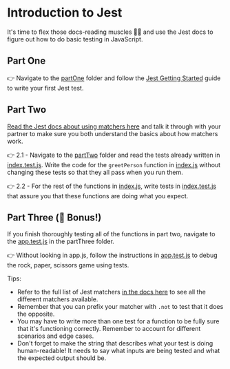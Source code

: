 # Introduction to Jest

It's time to flex those docs-reading muscles 💪📖 and use the Jest docs to figure out how to do basic testing in JavaScript.

## Part One

👉 Navigate to the [partOne](./partOne/) folder and follow the [Jest Getting Started](https://jestjs.io/docs/en/getting-started) guide to write your first Jest test.

## Part Two

[Read the Jest docs about using matchers here](https://jestjs.io/docs/en/using-matchers) and talk it through with your partner to make sure you both understand the basics about how matchers work.

👉 2.1 - Navigate to the [partTwo](./partTwo/) folder and read the tests already written in [index.test.js](./partTwo/index.test.js). Write the code for the `greetPerson` function in [index.js](./partTwo/index.js) without changing these tests so that they all pass when you run them.

👉 2.2 - For the rest of the functions in [index.js](./partTwo/index.js), write tests in [index.test.js](./partTwo/index.test.js) that assure you that these functions are doing what you expect.

## Part Three (🌟 Bonus!)

If you finish thoroughly testing all of the functions in part two, navigate to the [app.test.js](./partThree/app.test.js) in the partThree folder.

👉 Without looking in app.js, follow the instructions in [app.test.js](./partThree/app.test.js) to debug the rock, paper, scissors game using tests.

Tips:

- Refer to the full list of Jest matchers [in the docs here](https://jestjs.io/docs/en/expect) to see all the different matchers available.
- Remember that you can prefix your matcher with `.not` to test that it does the opposite.
- You may have to write more than one test for a function to be fully sure that it's functioning correctly. Remember to account for different scenarios and edge cases.
- Don't forget to make the string that describes what your test is doing human-readable! It needs to say what inputs are being tested and what the expected output should be.
